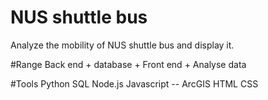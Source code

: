 # NUS shuttle bus
Analyze the mobility of NUS shuttle bus and display it.

#Range
Back end + database + Front end + Analyse data

#Tools
Python
SQL
Node.js
Javascript -- ArcGIS
HTML
CSS
